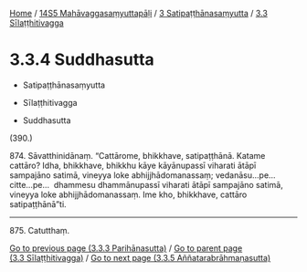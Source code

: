 
[Home](/) / [14S5 Mahāvaggasaṃyuttapāḷi](../../../14S5.md) / [3 Satipaṭṭhānasaṃyutta](../../3.md) / [3.3 Sīlaṭṭhitivagga](../3.3.md)

# 3.3.4 Suddhasutta

* Satipaṭṭhānasaṃyutta

* Sīlaṭṭhitivagga

* Suddhasutta

(390.)

874\. Sāvatthinidānaṃ. “Cattārome, bhikkhave, satipaṭṭhānā. Katame cattāro? Idha, bhikkhave, bhikkhu kāye kāyānupassī viharati ātāpī sampajāno satimā, vineyya loke abhijjhādomanassaṃ; vedanāsu…pe…  citte…pe…  dhammesu dhammānupassī viharati ātāpī sampajāno satimā, vineyya loke abhijjhādomanassaṃ. Ime kho, bhikkhave, cattāro satipaṭṭhānā”ti.

---

875\. Catutthaṃ.



[Go to previous page (3.3.3 Parihānasutta)](3.3.3.md) / [Go to parent page (3.3 Sīlaṭṭhitivagga)](../3.3.md) / [Go to next page (3.3.5 Aññatarabrāhmaṇasutta)](3.3.5.md)


